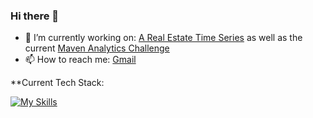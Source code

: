 ### Hi there 👋

- 🔭 I’m currently working on: [A Real Estate Time Series](https://github.com/ImMaxRoss/time_series_modeling) as well as the current [Maven Analytics Challenge](https://mavenanalytics.io/challenges)
- 📫 How to reach me: [Gmail](max@maxross.com)

**Current Tech Stack:

[![My Skills](https://skillicons.dev/icons?i=py,sqlite,vscode,github,bash,powershell&perline=6)](https://skillicons.dev)

<!--
**ImMaxRoss/ImMaxRoss** is a ✨ _special_ ✨ repository because its `README.md` (this file) appears on your GitHub profile.

Here are some ideas to get you started:

- 🔭 I’m currently working on ...
- 🌱 I’m currently learning ...
- 👯 I’m looking to collaborate on ...
- 🤔 I’m looking for help with ...
- 💬 Ask me about ...
- 📫 How to reach me: [<img align="left" alt="medium" src="https://img.shields.io/badge/Gmail-D14836?style=for-the-badge&logo=gmail&logoColor=white" />][alto:max@maxross.com]
- 😄 Pronouns: ...
- ⚡ Fun fact: ...
-->
